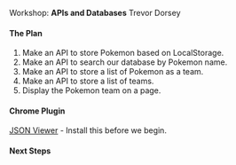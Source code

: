 Workshop: **APIs and Databases** Trevor Dorsey

#### The Plan

1.  Make an API to store Pokemon based on LocalStorage.
1.  Make an API to search our database by Pokemon name.
1.  Make an API to store a list of Pokemon as a team.
1.  Make an API to store a list of teams.
1.  Display the Pokemon team on a page.

#### Chrome Plugin

[JSON Viewer](https://chrome.google.com/webstore/detail/json-viewer/gbmdgpbipfallnflgajpaliibnhdgobh?hl=en) - Install this before we begin.

#### Next Steps
